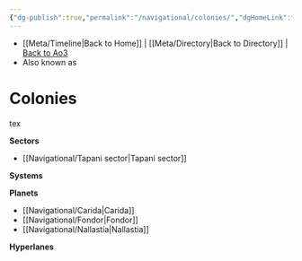 ```yaml
---
{"dg-publish":true,"permalink":"/navigational/colonies/","dgHomeLink":false}
---
```


- [[Meta/Timeline\|Back to Home]] | [[Meta/Directory\|Back to Directory]] | [Back to Ao3](https://archiveofourown.org/works/19334440/chapters/45992584)
- Also known as

# Colonies
tex

**Sectors**
- [[Navigational/Tapani sector\|Tapani sector]]

**Systems**

**Planets**
- [[Navigational/Carida\|Carida]]
- [[Navigational/Fondor\|Fondor]]
- [[Navigational/Nallastia\|Nallastia]]

**Hyperlanes**
